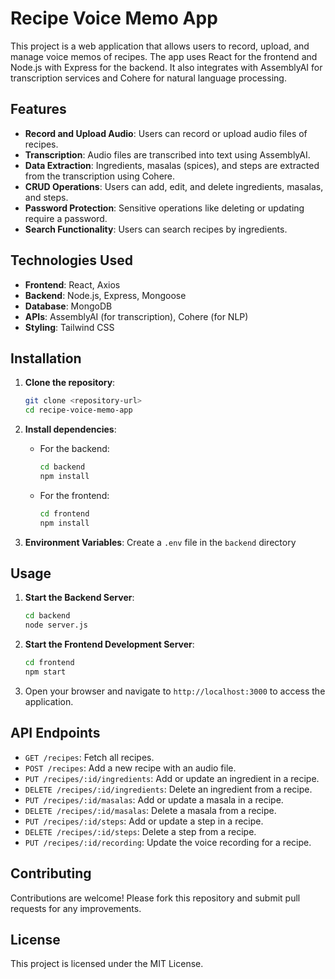 # Recipe Voice Memo App

This project is a web application that allows users to record, upload, and manage voice memos of recipes. The app uses React for the frontend and Node.js with Express for the backend. It also integrates with AssemblyAI for transcription services and Cohere for natural language processing.

## Features

- **Record and Upload Audio**: Users can record or upload audio files of recipes.
- **Transcription**: Audio files are transcribed into text using AssemblyAI.
- **Data Extraction**: Ingredients, masalas (spices), and steps are extracted from the transcription using Cohere.
- **CRUD Operations**: Users can add, edit, and delete ingredients, masalas, and steps.
- **Password Protection**: Sensitive operations like deleting or updating require a password.
- **Search Functionality**: Users can search recipes by ingredients.

## Technologies Used

- **Frontend**: React, Axios
- **Backend**: Node.js, Express, Mongoose
- **Database**: MongoDB
- **APIs**: AssemblyAI (for transcription), Cohere (for NLP)
- **Styling**: Tailwind CSS

## Installation

1. **Clone the repository**:
   ```bash
   git clone <repository-url>
   cd recipe-voice-memo-app
   ```

2. **Install dependencies**:
   - For the backend:
     ```bash
     cd backend
     npm install
     ```
   - For the frontend:
     ```bash
     cd frontend
     npm install
     ```

3. **Environment Variables**:
   Create a `.env` file in the `backend` directory
   
## Usage

1. **Start the Backend Server**:
   ```bash
   cd backend
   node server.js
   ```

2. **Start the Frontend Development Server**:
   ```bash
   cd frontend
   npm start
   ```

3. Open your browser and navigate to `http://localhost:3000` to access the application.

## API Endpoints

- `GET /recipes`: Fetch all recipes.
- `POST /recipes`: Add a new recipe with an audio file.
- `PUT /recipes/:id/ingredients`: Add or update an ingredient in a recipe.
- `DELETE /recipes/:id/ingredients`: Delete an ingredient from a recipe.
- `PUT /recipes/:id/masalas`: Add or update a masala in a recipe.
- `DELETE /recipes/:id/masalas`: Delete a masala from a recipe.
- `PUT /recipes/:id/steps`: Add or update a step in a recipe.
- `DELETE /recipes/:id/steps`: Delete a step from a recipe.
- `PUT /recipes/:id/recording`: Update the voice recording for a recipe.

## Contributing

Contributions are welcome! Please fork this repository and submit pull requests for any improvements.

## License

This project is licensed under the MIT License.
